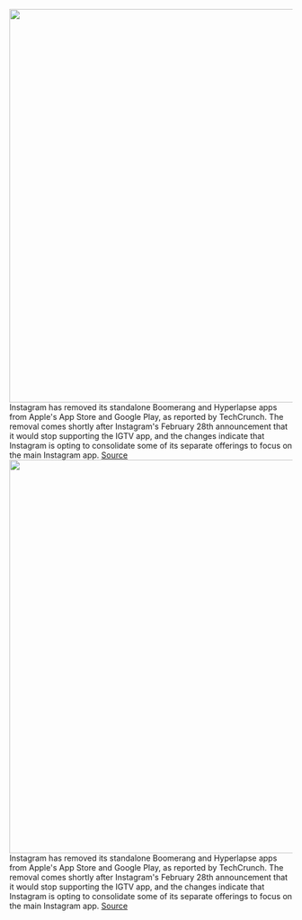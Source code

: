 <img src='https://cdn.vox-cdn.com/thumbor/PSv6oCcQvnWnBZfWIyl8qbz3zTU=/0x0:2040x1360/1200x800/filters:focal(857x517:1183x843)/cdn.vox-cdn.com/uploads/chorus_image/image/70590705/acastro_190919_1777_instagram_0001.0.0.jpg' width='700px' /><br/>
Instagram has removed its standalone Boomerang and Hyperlapse apps from Apple's App Store and Google Play, as reported by TechCrunch. The removal comes shortly after Instagram's February 28th announcement that it would stop supporting the IGTV app, and the changes indicate that Instagram is opting to consolidate some of its separate offerings to focus on the main Instagram app.
<a href='https://www.theverge.com/2022/3/7/22965754/instagram-boomerang-hyperlapse-app-store-google-play'> Source <a/><img src='https://cdn.vox-cdn.com/thumbor/PSv6oCcQvnWnBZfWIyl8qbz3zTU=/0x0:2040x1360/1200x800/filters:focal(857x517:1183x843)/cdn.vox-cdn.com/uploads/chorus_image/image/70590705/acastro_190919_1777_instagram_0001.0.0.jpg' width='700px' /><br/>
Instagram has removed its standalone Boomerang and Hyperlapse apps from Apple's App Store and Google Play, as reported by TechCrunch. The removal comes shortly after Instagram's February 28th announcement that it would stop supporting the IGTV app, and the changes indicate that Instagram is opting to consolidate some of its separate offerings to focus on the main Instagram app.
<a href='https://www.theverge.com/2022/3/7/22965754/instagram-boomerang-hyperlapse-app-store-google-play'> Source <a/>